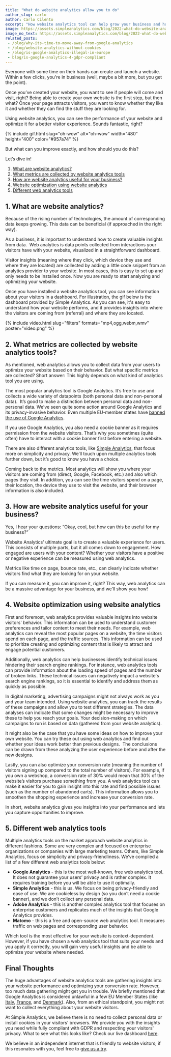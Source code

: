 ```yaml
---
title: "What do website analytics allow you to do"
author_slug: carlo
author: Carlo Cilento
excerpt: "How website analytics tool can help grow your business and how you can approach it"
image: https://assets.simpleanalytics.com/blog/2022-what-do-website-analytics-allow-you-to-do/social-image-what-do-website-analytics-allow-you-to-do.png
image_no_text: https://assets.simpleanalytics.com/blog/2022-what-do-website-analytics-allow-you-to-do/social-image-what-do-website-analytics-allow-you-to-do.png
related_posts:
 - /blog/why-its-time-to-move-away-from-google-analytics
 - /blog/website-analytics-without-cookies
 - /blog/is-google-analytics-illegal-in-europe
 - blog/is-google-analytics-4-gdpr-compliant
---
```


Everyone with some time on their hands can create and launch a website. Within a few clicks, you're in business (well, maybe a bit more, but you get the point).

Once you’ve created your website, you want to see if people will come and visit, right? Being able to create your own website is the first step, but then what? Once your page attracts visitors, you want to know whether they like it and whether they can find the stuff they are looking for.

Using website analytics, you can see the performance of your website and optimize it for a better visitor experience. Sounds fantastic, right?

{% include gif.html slug="oh-wow" alt="oh-wow" width="480" height="400" color="#957a74" %}

But what can you improve exactly, and how should you do this?

Let’s dive in!

1.  [What are website analytics?](#1-what-are-website-analytics)
2.  [What metrics are collected by website analytics tools](#2-what-metrics-are-collected-by-website-analytics-tools)
3.  [How are website analytics useful for your business?](#3-how-are-website-analytics-useful-for-your-business)
4.  [Website optimization using website analytics](#4-website-optimization-using-website-analytics)
5.  [Different web analytics tools](#5-different-web-analytics-tools)

## 1. What are website analytics?

Because of the rising number of technologies, the amount of corresponding data keeps growing. This data can be beneficial (if approached in the right way).

As a business, it is important to understand how to create valuable insights from data.  Web analytics is data points collected from interactions your visitors have with your website, visualized in a straightforward dashboard.

Visitor insights (meaning where they click, which device they use and where they are located) are collected by adding a little code snippet from an analytics provider to your website. In most cases, this is easy to set up and only needs to be installed once. Now you are ready to start analyzing and optimizing your website.

Once you have installed a website analytics tool, you can see information about your visitors in a dashboard. For illustration, the gif below is the dashboard provided by Simple Analytics. As you can see, it's easy to understand how your website performs, and it provides insights into where the visitors are coming from (referral) and where they are located.

{% include video.html slug="filters" formats="mp4,ogg,webm,wmv" poster="video.png" %}

## 2. What metrics are collected by website analytics tools?

As mentioned, web analytics allows you to collect data from your users to optimize your website based on their behavior. But what specific metrics are collected? Short answer: This highly depends on what kind of analytics tool you are using.

The most popular analytics tool is Google Analytics. It’s free to use and collects a wide variety of datapoints (both personal data and non-personal data).  It’s good to make a distinction between personal data and non-personal data. We’ve seen quite some action around Google Analytics and its privacy-invasive behavior. Even multiple EU-member states have [banned the use of Google Analytics](https://www.simpleanalytics.com/blog/the-complete-overview-from-101-noyb-complaints-to-banning-google-analytics).

If you use Google Analytics, you also need a cookie banner as it requires permission from the website visitors. That’s why you sometimes (quite often) have to interact with a cookie banner first before entering a website.

There are also different analytics tools, like [Simple Analytics](https://www.simpleanalytics.com/), that focus more on simplicity and privacy. We’ll touch upon multiple analytics tools further down, but it’s good to know you have a choice.

Coming back to the metrics. Most analytics will show you where your visitors are coming from (direct, Google, Facebook, etc.) and also which pages they visit. In addition, you can see the time visitors spend on a page, their location, the device they use to visit the website, and their browser information is also included.

## 3. How are website analytics useful for your business?

Yes, I hear your questions: “Okay, cool, but how can this be useful for my business?”

Website Analytics’ ultimate goal is to create a valuable experience for users. This consists of multiple parts, but it all comes down to engagement. How engaged are users with your content? Whether your visitors have a positive or negative experience can be measured using web analytics.

Metrics like time on page, bounce rate, etc., can clearly indicate whether visitors find what they are looking for on your website.

If you can measure it, you can improve it, right? This way, web analytics can be a massive advantage for your business, and we’ll show you how!

## 4. Website optimization using website analytics

First and foremost, web analytics provides valuable insights into website visitors' behavior. This information can be used to understand customer preferences and tailor content to meet their needs. For example, web analytics can reveal the most popular pages on a website, the time visitors spend on each page, and the traffic sources. This information can be used to prioritize creating and optimizing content that is likely to attract and engage potential customers.

Additionally, web analytics can help businesses identify technical issues hindering their search engine rankings. For instance, web analytics tools can provide information about the loading speed of pages and the number of broken links. These technical issues can negatively impact a website's search engine rankings, so it is essential to identify and address them as quickly as possible.

In digital marketing, advertising campaigns might not always work as you and your team intended. Using website analytics, you can track the results of these campaigns and allow you to test different strategies. The data analyses can indicate that some changes might be necessary to improve these to help you reach your goals. Your decision-making on which campaigns to run is based on data (gathered from your website analytics).

It might also be the case that you have some ideas on how to improve your own website. You can try these out using web analytics and find out whether your ideas work better than previous designs.  The conclusions can be drawn from these analyzing the user experience before and after the new designs.

Lastly, you can also optimize your conversion rate (meaning the number of visitors signing up compared to the total number of visitors). For example, if you own a webshop, a conversion rate of 30% would mean that 30% of the website’s visitors purchase something from you. A web analytics tool can make it easier for you to gain insight into this rate and find possible issues (such as the number of abandoned carts). This information allows you to smoothen the shopping experience and increase your conversion rate.

In short, website analytics gives you insights into your performance and lets you capture opportunities to improve.

## 5. Different web analytics tools

Multiple analytics tools on the market approach website analytics in different fashions. Some are very complex and focused on enterprise organizations or companies with large marketing teams. Others, like Simple Analytics, focus on simplicity and privacy-friendliness. We’ve compiled a list of a few different web analytics tools below:

-   **Google Analytics** - this is the most well-known, free web analytics tool. It does not guarantee your users’ privacy and is rather complex. It requires training before you will be able to use it optimally.
-   **Simple Analytics** - this is us. We focus on being privacy-friendly and ease of use. We are cookieless by design (so you don’t need a cookie banner), and we don’t collect any personal data.
-   **Adobe Analytics** - this is another complex analytics tool that focuses on enterprise customers and replicates much of the insights that Google Analytics provides.
-   **Matomo** - this is a free and open-source web analytics tool. It measures traffic on web pages and corresponding user behavior.

Which tool is the most effective for your website is context-dependent. However, if you have chosen a web analytics tool that suits your needs and you apply it correctly, you will gain very useful insights and be able to optimize your website where needed.

## Final Thoughts

The huge advantages of website analytics tools are gathering insights into your website performance and optimizing your conversion rate. However, too much data gathering might get you in trouble. We briefly mentioned that Google Analytics is considered unlawful in a few EU Member States (like [Italy](https://www.simpleanalytics.com/blog/italy-declares-google-analytics-illegal), [France](https://www.simpleanalytics.com/blog/france-rules-google-analytics-to-be-in-conflict-with-gdpr-ruling), and [Denmark](https://www.simpleanalytics.com/blog/denmark-declares-google-analytics-unlawful)). Also, from an ethical standpoint, you might not want to collect everything about your website visitors.

At Simple Analytics, we believe there is no need to collect personal data or install cookies in your visitors’ browsers. We provide you with the insights you need while fully compliant with GDPR and respecting your visitors' privacy. What to see what this looks like? Check our live dashboard [here](https://simpleanalytics.com/simpleanalytics.com).

We believe in an independent internet that is friendly to website visitors; if this resonates with you, feel free to [give us a try](https://simpleanalytics.com/welcome).
